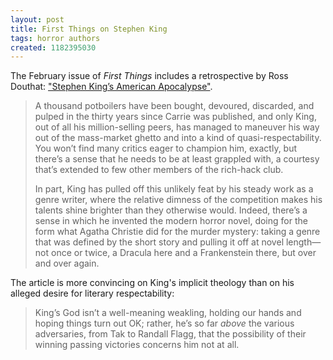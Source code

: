 ```yaml
---
layout: post
title: First Things on Stephen King
tags: horror authors
created: 1182395030
---
```

The February issue of *First Things* includes a retrospective by Ross Douthat: ["Stephen King’s American Apocalypse"](http://www.firstthings.com/article.php3?id_article=5416).

> A thousand potboilers have been bought, devoured, discarded, and pulped in the thirty years since Carrie was published, and only King, out of all his million-selling peers, has managed to maneuver his way out of the mass-market ghetto and into a kind of quasi-respectability.<!--break--> You won’t find many critics eager to champion him, exactly, but there’s a sense that he needs to be at least grappled with, a courtesy that’s extended to few other members of the rich-hack club.
> 
> In part, King has pulled off this unlikely feat by his steady work as a genre writer, where the relative dimness of the competition makes his talents shine brighter than they otherwise would. Indeed, there’s a sense in which he invented the modern horror novel, doing for the form what Agatha Christie did for the murder mystery: taking a genre that was defined by the short story and pulling it off at novel length—not once or twice, a Dracula here and a Frankenstein there, but over and over again.

The article is more convincing on King's implicit theology than on his alleged desire for literary respectability:

> King’s God isn’t a well-meaning weakling, holding our hands and hoping things turn out OK; rather, he’s so far *above* the various adversaries, from Tak to Randall Flagg, that the possibility of their winning passing victories concerns him not at all. 
